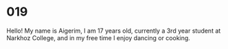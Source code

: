# 019
Hello! 
My name is Aigerim, I am 17 years old,
currently a 3rd year student at Narkhoz College, and in my free time I enjoy dancing or cooking.
